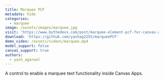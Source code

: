 ```yaml
---
title: Marquee PCF
metadate: hide
categories:
  - marquee
image: /assets/images/marquee.jpg
visit: 'https://www.bythedevs.com/post/marquee-element-pcf-for-canvas-apps-in-power-apps'
download: 'https://github.com/yashag2255/marqueePCF'
demo_video: /assets/videos/marquee.mp4
model_support: false
canvas_support: true
authors:
  - yash_agarwal
---
```


A control to enable a marquee text functionality inside Canvas Apps.
